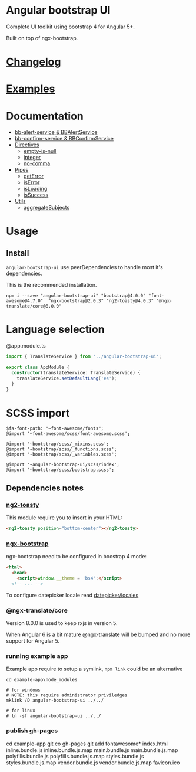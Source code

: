 # Angular bootstrap UI

Complete UI toolkit using bootstrap 4 for Angular 5+.

Built on top of ngx-bootstrap.

# [Changelog](https://github.com/llafuente/angular-bootstrap-ui/blob/master/CHANGELOG.md)

# [Examples](https://llafuente.github.io/angular-bootstrap-ui)

# Documentation

* [bb-alert-service &amp; BBAlertService](src/services/alert/README.md)
* [bb-confirm-service &amp; BBConfirmService](src/services/alert/README.md)
* [Directives](src/directives/README.md)
  * [empty-is-null](src/directives/README.md#empty-is-null)
  * [integer](src/directives/README.md#integer)
  * [no-comma](src/directives/README.md#no-comma)
* [Pipes](src/pipes/README.md)
  * [getError](src/pipes/README.md#geterror)
  * [isError](src/pipes/README.md#iserror)
  * [isLoading](src/pipes/README.md#isloading)
  * [isSuccess](src/pipes/README.md#issuccess)
* [Utils](src/utils/README.md)
  * [aggregateSubjects](src/utils/README.md#aggregatesubjects)


# Usage

## Install

`angular-bootstrap-ui` use peerDependencies to handle most it's dependencies.

This is the recommended installation.

```
npm i --save "angular-bootstrap-ui" "bootstrap@4.0.0" "font-awesome@4.7.0"  "ngx-bootstrap@2.0.3" "ng2-toasty@4.0.3" "@ngx-translate/core@8.0.0"
```

# Language selection

@app.module.ts

```ts
import { TranslateService } from '../angular-bootstrap-ui';

export class AppModule {
  constructor(translateService: TranslateService) {
    translateService.setDefaultLang('es');
  }
}
```

# SCSS import

```
$fa-font-path: "~font-awesome/fonts";
@import '~font-awesome/scss/font-awesome.scss';

@import '~bootstrap/scss/_mixins.scss';
@import '~bootstrap/scss/_functions.scss';
@import '~bootstrap/scss/_variables.scss';

@import '~angular-bootstrap-ui/scss/index';
@import '~bootstrap/scss/bootstrap.scss';
```


## Dependencies notes

### [ng2-toasty](https://github.com/akserg/ng2-toasty)

This module require you to insert in your HTML:

```html
<ng2-toasty position="bottom-center"></ng2-toasty>
```

### [ngx-bootstrap](https://valor-software.com/ngx-bootstrap)

ngx-bootstrap need to be configured in boostrap 4 mode:

```html
<html>
  <head>
    <script>window.__theme = 'bs4';</script>
  <!-- ... -->
```

To configure datepicker locale read [datepicker/locales](https://valor-software.com/ngx-bootstrap/#/datepicker#locales)


### @ngx-translate/core

Version 8.0.0 is used to keep rxjs in version 5.

When Angular 6 is a bit mature @ngx-translate will be bumped and no more support
for Angular 5.

### running example app

Example app require to setup a symlink, `npm link` could be an alternative

```
cd example-app\node_modules

# for windows
# NOTE: this require administrator priviledges
mklink /D angular-bootstrap-ui ../../

# for linux
# ln -sf angular-bootstrap-ui ../../
```

### publish gh-pages

cd example-app
git co gh-pages
git add fontawesome* index.html inline.bundle.js inline.bundle.js.map main.bundle.js main.bundle.js.map polyfills.bundle.js polyfills.bundle.js.map styles.bundle.js styles.bundle.js.map vendor.bundle.js vendor.bundle.js.map favicon.ico

